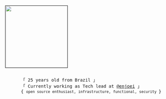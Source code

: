 <div>
<p style="float: left;"><img src="https://media.giphy.com/media/cKhC19ztzjhL1Bw3wL/giphy.gif" height="200" border="1px"></p>
<p style="float: right;">    <!-- Organisation  -->
        <samp>
                「 25 years old from Brazil 」
                <br>
                「 Currently working as Tech lead at <a href="https://www.enjoei.com.br/">@enjoei</a> 」<br>
                 { <small>open source enthusiast, infrastructure, functional, security </small>}<br>
        </samp>
 </p>
</div>
